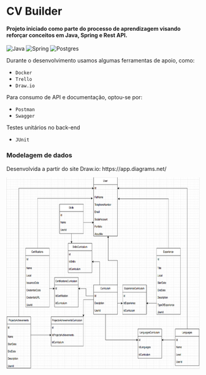 # CV Builder
<h4>Projeto iniciado como parte do processo de aprendizagem visando reforçar conceitos em Java, Spring e Rest API.</h4>

![Java](https://img.shields.io/badge/java-%23ED8B00.svg?style=for-the-badge&logo=openjdk&logoColor=white)
![Spring](https://img.shields.io/badge/spring-%236DB33F.svg?style=for-the-badge&logo=spring&logoColor=white)
![Postgres](https://img.shields.io/badge/postgres-%23316192.svg?style=for-the-badge&logo=postgresql&logoColor=white)


  Durante o desenvolvimento usamos algumas ferramentas de apoio, como:
  * <code class="lang-markdown">Docker</code>
  * <code class="lang-markdown">Trello</code>
  * <code class="lang-markdown">Draw.io</code>

  Para consumo de API e documentação, optou-se por:
  * <code class="lang-markdown">Postman</code>
  * <code class="lang-markdown">Swagger</code>

  Testes unitários no back-end
  * <code class="lang-markdown">JUnit</code>
<div>
  <h3>Modelagem de dados</h3>
  <p>Desenvolvida a partir do site Draw.io: https://app.diagrams.net/ </p>
  <img src="src/main/java/com/cvbuilder/doc/CvBuilderModelagem.png" alt="modelagemDados" height="500" width="900"/>  
</div>
